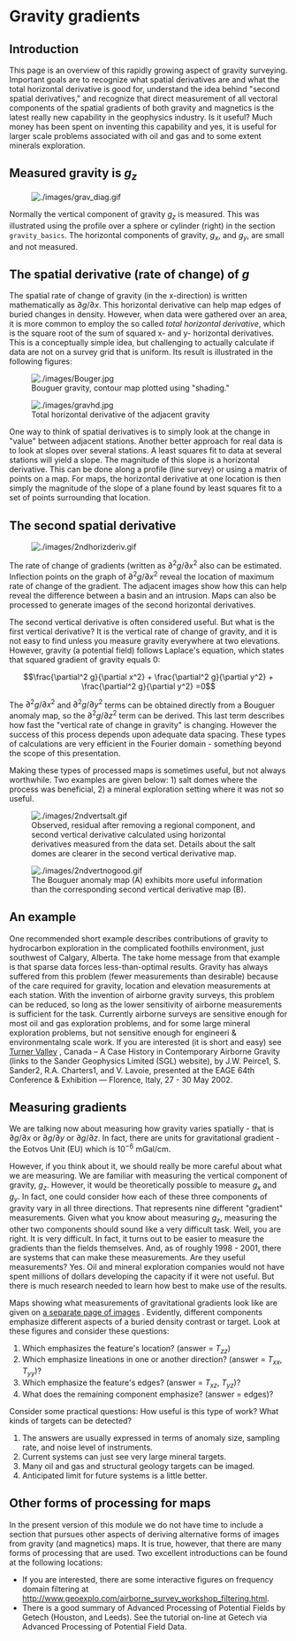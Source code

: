# Gravity gradients

## Introduction

This page is an overview of this rapidly growing aspect of gravity
surveying. Important goals are to recognize what spatial derivatives are
and what the total horizontal derivative is good for, understand the
idea behind "second spatial derivatives," and recognize that direct
measurement of all vectoral components of the spatial gradients of both
gravity and magnetics is the latest really new capability in the
geophysics industry. Is it useful? Much money has been spent on
inventing this capability and yes, it is useful for larger scale
problems associated with oil and gas and to some extent minerals
exploration.

## Measured gravity is $`g_z`$

<figure class="align-right">
<img src="./images/grav_diag.gif" alt="./images/grav_diag.gif" />
</figure>

Normally the vertical component of gravity $`g_z`$ is measured. This was
illustrated using the profile over a sphere or cylinder (right) in the
section `gravity_basics`. The horizontal components of gravity, $`g_x`$,
and $`g_y`$, are small and not measured.

## The spatial derivative (rate of change) of $`g`$

The spatial rate of change of gravity (in the x-direction) is written
mathematically as $`\partial g/ \partial x`$. This horizontal derivative
can help map edges of buried changes in density. However, when data were
gathered over an area, it is more common to employ the so called *total
horizontal derivative*, which is the square root of the sum of squared
x- and y- horizontal derivatives. This is a conceptually simple idea,
but challenging to actually calculate if data are not on a survey grid
that is uniform. Its result is illustrated in the following figures:

<figure class="align-center">
<img src="./images/Bouger.jpg" alt="./images/Bouger.jpg" />
<figcaption>Bouguer gravity, contour map plotted using
"shading."</figcaption>
</figure>

<figure class="align-center">
<img src="./images/gravhd.jpg" alt="./images/gravhd.jpg" />
<figcaption>Total horizontal derivative of the adjacent
gravity</figcaption>
</figure>

One way to think of spatial derivatives is to simply look at the change
in "value" between adjacent stations. Another better approach for real
data is to look at slopes over several stations. A least squares fit to
data at several stations will yield a slope. The magnitude of this slope
is a horizontal derivative. This can be done along a profile (line
survey) or using a matrix of points on a map. For maps, the horizontal
derivative at one location is then simply the magnitude of the slope of
a plane found by least squares fit to a set of points surrounding that
location.

## The second spatial derivative

<figure class="align-right">
<img src="./images/2ndhorizderiv.gif"
alt="./images/2ndhorizderiv.gif" />
</figure>

The rate of change of gradients (written as $`\partial^2 g / \partial
x^2`$ also can be estimated. Inflection points on the graph of
$`\partial^2
g / \partial x^2`$ reveal the location of maximum rate of change of the
gradient. The adjacent images show how this can help reveal the
difference between a basin and an intrusion. Maps can also be processed
to generate images of the second horizontal derivatives.

The second vertical derivative is often considered useful. But what is
the first vertical derivative? It is the vertical rate of change of
gravity, and it is not easy to find unless you measure gravity
everywhere at two elevations. However, gravity (a potential field)
follows Laplace's equation, which states that squared gradient of
gravity equals 0:

``` math
\frac{\partial^2 g}{\partial x^2} + \frac{\partial^2 g}{\partial y^2}  + \frac{\partial^2 g}{\partial y^2} =0
```

The $`\partial^2 g / \partial x^2`$ and $`\partial^2 g / \partial
y^2`$ terms can be obtained directly from a Bouguer anomaly map, so the
$`\partial^2 g / \partial z^2`$ term can be derived. This last term
describes how fast the "vertical rate of change in gravity" is changing.
However the success of this process depends upon adequate data spacing.
These types of calculations are very efficient in the Fourier domain -
something beyond the scope of this presentation.

Making these types of processed maps is sometimes useful, but not always
worthwhile. Two examples are given below: 1) salt domes where the
process was beneficial, 2) a mineral exploration setting where it was
not so useful.

<figure class="align-center">
<img src="./images/2ndvertsalt.gif" alt="./images/2ndvertsalt.gif" />
<figcaption>Observed, residual after removing a regional component, and
second vertical derivative calculated using horizontal derivatives
measured from the data set. Details about the salt domes are clearer in
the second vertical derivative map.</figcaption>
</figure>

<figure class="align-center">
<img src="./images/2ndvertnogood.gif"
alt="./images/2ndvertnogood.gif" />
<figcaption>The Bouguer anomaly map (A) exhibits more useful information
than the corresponding second vertical derivative map (B).</figcaption>
</figure>

## An example

One recommended short example describes contributions of gravity to
hydrocarbon exploration in the complicated foothills environment, just
southwest of Calgary, Alberta. The take home message from that example
is that sparse data forces less-than-optimal results. Gravity has always
suffered from this problem (fewer measurements than desirable) because
of the care required for gravity, location and elevation measurements at
each station. With the invention of airborne gravity surveys, this
problem can be reduced, so long as the lower sensitivity of airborne
measurements is sufficient for the task. Currently airborne surveys are
sensitive enough for most oil and gas exploration problems, and for some
large mineral exploration problems, but not sensitive enough for
engineeri & environmentalng scale work. If you are interested (it is
short and easy) see [Turner
Valley](http://www.sgl.com/technicalpapers/EAGEabst-final-TV.pdf) ,
Canada – A Case History in Contemporary Airborne Gravity (links to the
Sander Geophysics Limited (SGL) website), by J.W. Peirce1, S. Sander2,
R.A. Charters1, and V. Lavoie, presented at the EAGE 64th Conference &
Exhibition — Florence, Italy, 27 - 30 May 2002.

## Measuring gradients

We are talking now about measuring how gravity varies spatially - that
is $`\partial g / \partial x`$ or $`\partial g / \partial y`$ or
$`\partial g / \partial z`$. In fact, there are units for gravitational
gradient - the Eotvos Unit (EU) which is $`10^{-6}`$ mGal/cm.

However, if you think about it, we should really be more careful about
what we are measuring. We are familiar with measuring the vertical
component of gravity, $`g_z`$. However, it would be theoretically
possible to measure $`g_x`$ and $`g_y`$. In fact, one could consider how
each of these three components of gravity vary in all three directions.
That represents nine different "gradient" measurements. Given what you
know about measuring $`g_z`$, measuring the other two components should
sound like a very difficult task. Well, you are right. It is very
difficult. In fact, it turns out to be easier to measure the gradients
than the fields themselves. And, as of roughly 1998 - 2001, there are
systems that can make these measurements. Are they useful measurements?
Yes. Oil and mineral exploration companies would not have spent millions
of dollars developing the capacity if it were not useful. But there is
much research needed to learn how best to make use of the results.

Maps showing what measurements of gravitational gradients look like are
given on [a separate page of
images](http://www.eoas.ubc.ca/courses/eosc350/content/methods/meth_4/assets/gravgrad-figs.pdf)
. Evidently, different components emphasize different aspects of a
buried density contrast or target. Look at these figures and consider
these questions:

1.  Which emphasizes the feature's location? (answer = $`T_{zz}`$)
2.  Which emphasize lineations in one or another direction? (answer =
    $`T_{xx}`$, $`T_{yy}`$)?
3.  Which emphasize the feature's edges? (answer = $`T_{xz}`$,
    $`T_{yz}`$)?
4.  What does the remaining component emphasize? (answer = edges)?

Consider some practical questions: How useful is this type of work? What
kinds of targets can be detected?

1.  The answers are usually expressed in terms of anomaly size, sampling
    rate, and noise level of instruments.
2.  Current systems can just see very large mineral targets.
3.  Many oil and gas and structural geology targets can be imaged.
4.  Anticipated limit for future systems is a little better.

## Other forms of processing for maps

In the present version of this module we do not have time to include a
section that pursues other aspects of deriving alternative forms of
images from gravity (and magnetics) maps. It is true, however, that
there are many forms of processing that are used. Two excellent
introductions can be found at the following locations:

- If you are interested, there are some interactive figures on frequency
  domain filtering at
  <http://www.geoexplo.com/airborne_survey_workshop_filtering.html>.
- There is a good summary of Advanced Processing of Potential Fields by
  Getech (Houston, and Leeds). See the tutorial on-line at Getech via
  Advanced Processing of Potential Field Data.
